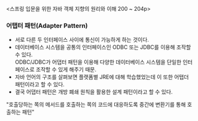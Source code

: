 <스프링 입문을 위한 자바 객체 지향의 원리와 이해 200 ~ 204p>

### 어탭터 패턴(Adapter Pattern)

- 서로 다른 두 인터페이스 사이에 통신이 가능하게 하는 것이다.
- 데이터베이스 시스템을 공통의 인터페이스인 ODBC 또는 JDBC를 이용해 조작할 수 있다.  
ODBC/JDBC가 어댑터 패턴을 이용해 다양한 데이터베이스 시스템을 단일한 인터페이스로 조작할 수 있게 해주기 때문.
- 자바 언어의 구조를 살펴보면 플랫폼별 JRE에 대해 학습했었는데 이 또한 어탭더 패턴이라고 할 수 있다.
- 결국 어댑터 패턴은 개방 폐쇄 원칙을 활용한 설계 패턴이라고 할 수 있다.


"호출당하는 쪽의 메서드를 호출하는 쪽의 코드에 대응하도록 중간에 변환기를 통해 호출하는 패턴"